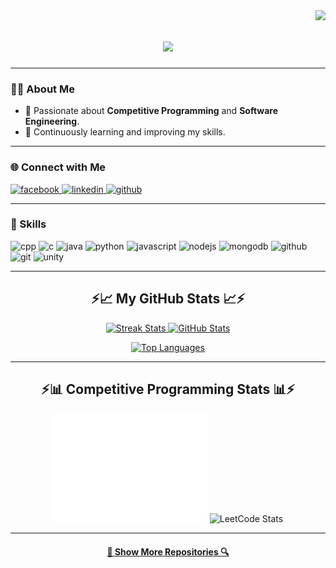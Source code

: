 <img align="right" src="https://img.shields.io/github/followers/llynv?style=social">

<h1 align="center">
  <a href="https://git.io/typing-svg">
    <img src="https://readme-typing-svg.herokuapp.com?font=Hacker&weight=500&size=25&duration=4000&pause=999&center=true&vCenter=true&width=500&height=70&lines=Hola!!!;Welcome+to+my+GitHub!">
  </a>
</h1>

---

### 👨‍💻 About Me
- 🌟 Passionate about **Competitive Programming** and **Software Engineering**.
- 🎯 Continuously learning and improving my skills.

---

### 🌐 Connect with Me
<p>
  <a href="https://www.facebook.com/linvg19804" target="_blank">
    <img alt="facebook" src="https://img.shields.io/badge/facebook-%231877F2.svg?&style=for-the-badge&logo=facebook&logoColor=white" />
  </a>
  <a href="https://www.linkedin.com/in/linvg/" target="_blank">
    <img alt="linkedin" src="https://img.shields.io/badge/LinkedIn-0077B5?style=for-the-badge&logo=linkedin&logoColor=white" />
  </a>
  <a href="https://github.com/llynv" target="_blank">
    <img alt="github" src="https://img.shields.io/badge/GitHub-%2312100E.svg?&style=for-the-badge&logo=Github&logoColor=white" />
  </a>
</p>

---

### 🧠 Skills
<p>
  <img alt="cpp" src="https://img.shields.io/badge/c++-%2300599C.svg?style=for-the-badge&logo=c%2B%2B&logoColor=white" />
  <img alt="c" src="https://img.shields.io/badge/c-%2300599C.svg?style=for-the-badge&logo=c&logoColor=white" />
  <img alt="java" src="https://img.shields.io/badge/java-%23ED8B00.svg?style=for-the-badge&logo=openjdk&logoColor=white" />
  <img alt="python" src="https://img.shields.io/badge/python-3670A0?style=for-the-badge&logo=python&logoColor=ffdd54" />
  <img alt="javascript" src="https://img.shields.io/badge/javascript-%23323330.svg?style=for-the-badge&logo=javascript&logoColor=%23F7DF1E" />
  <img alt="nodejs" src="https://img.shields.io/badge/node.js-%2343853D.svg?style=for-the-badge&logo=node.js&logoColor=white" />
  <img alt="mongodb" src="https://img.shields.io/badge/mongodb-%2347A248.svg?style=for-the-badge&logo=mongodb&logoColor=white" />
  <img alt="github" src="https://img.shields.io/badge/github-%23121011.svg?style=for-the-badge&logo=github&logoColor=white" />
  <img alt="git" src="https://img.shields.io/badge/git-%23F05033.svg?style=for-the-badge&logo=git&logoColor=white" />
  <img alt="unity" src="https://img.shields.io/badge/unity-%23000000.svg?style=for-the-badge&logo=unity&logoColor=white" />
</p>

---

<h2 align="center">⚡📈 My GitHub Stats 📈⚡</h2>
<p align="center">
  <a href="https://github.com/llynv" title="Go to Source">
    <img width="49%" src="https://github-readme-streak-stats.herokuapp.com/?user=llynv&theme=react&border=61dafb&hide_border=true" alt="Streak Stats" />
  </a>
  <a href="https://github.com/llynv" title="Go to Source">
    <img width="49%" src="https://github-readme-stats.vercel.app/api?username=llynv&show_icons=true&theme=react&border_color=61dafb&hide_border=true" alt="GitHub Stats" />
  </a>
</p>

<p align="center">
  <a href="https://github.com/llynv" title="Go to Source">
    <img width="50%" src="https://github-readme-stats.vercel.app/api/top-langs/?username=llynv&layout=compact&theme=dark" alt="Top Languages" />
  </a>
</p>

---

<h2 align="center">⚡📊 Competitive Programming Stats 📊⚡</h2>
<p align="center">
  <img width="49%" src="https://raw.githubusercontent.com/llynv/cf-stats/main/output/light_card.svg#gh-dark-mode-only" alt="Codeforces Stats" />
  <img width="49%" src="https://leetcard.jacoblin.cool/linvg?theme=dark&font=Newsreader&ext=contest" alt="LeetCode Stats" />
</p>

---

<h4 align="center">
  <a href="https://github.com/llynv?tab=repositories" title="Show Repositories ">🔎 Show More Repositories 🔍</a>
</h4>
